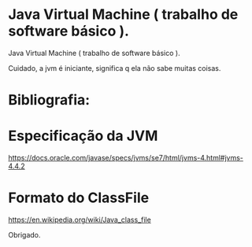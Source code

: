 # Java Virtual Machine ( trabalho de software básico ). 
Java Virtual Machine ( trabalho de software básico ).


Cuidado, a jvm é iniciante, significa q ela não sabe muitas coisas.

# Bibliografia:
# Especificação da JVM
https://docs.oracle.com/javase/specs/jvms/se7/html/jvms-4.html#jvms-4.4.2
  
  
# Formato do ClassFile
https://en.wikipedia.org/wiki/Java_class_file
  
  


Obrigado.
